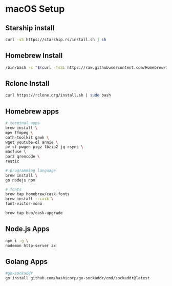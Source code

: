 
# macOS Setup

## Starship install

```bash
curl -sS https://starship.rs/install.sh | sh
```

## Homebrew Install

```bash
/bin/bash -c "$(curl -fsSL https://raw.githubusercontent.com/Homebrew/install/HEAD/install.sh)"
```

## Rclone Install

```bash
curl https://rclone.org/install.sh | sudo bash
```

## Homebrew apps

```bash
# terminal apps
brew install \
mpv ffmpeg \
oath-toolkit gawk \
wget youtube-dl annie \
pv sf-pwgen pigz lbzip2 jq rsync \
macfuse \
par2 qrencode \
restic

# programming language
brew install \
go nodejs npm

# fonts
brew tap homebrew/cask-fonts
brew install --cask \
font-victor-mono

brew tap buo/cask-upgrade
```

## Node.js Apps

```bash
npm i -g \
nodemon http-server zx
```

## Golang Apps

```bash
#go-sockaddr
go install github.com/hashicorp/go-sockaddr/cmd/sockaddr@latest
```
